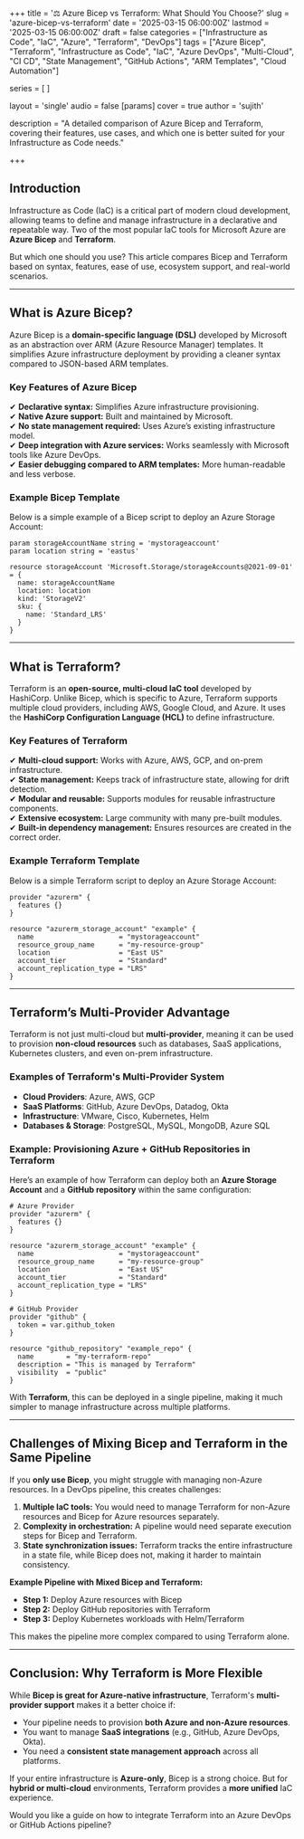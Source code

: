 +++
title = '⚖️ Azure Bicep vs Terraform: What Should You Choose?'
slug = 'azure-bicep-vs-terraform'
date = '2025-03-15 06:00:00Z'
lastmod = '2025-03-15 06:00:00Z'
draft = false
categories = ["Infrastructure as Code", "IaC", "Azure", "Terraform", "DevOps"]
tags = ["Azure Bicep", "Terraform", "Infrastructure as Code", "IaC", "Azure DevOps", "Multi-Cloud", "CI CD", "State Management", "GitHub Actions", "ARM Templates", "Cloud Automation"]

series = [
]

layout = 'single'
audio = false
[params]
    cover = true
    author = 'sujith'
    
description = "A detailed comparison of Azure Bicep and Terraform, covering their features, use cases, and which one is better suited for your Infrastructure as Code needs."

+++

## **Introduction**

Infrastructure as Code (IaC) is a critical part of modern cloud development, allowing teams to define and manage infrastructure in a declarative and repeatable way. Two of the most popular IaC tools for Microsoft Azure are **Azure Bicep** and **Terraform**.  

But which one should you use? This article compares Bicep and Terraform based on syntax, features, ease of use, ecosystem support, and real-world scenarios.

---

## **What is Azure Bicep?**

Azure Bicep is a **domain-specific language (DSL)** developed by Microsoft as an abstraction over ARM (Azure Resource Manager) templates. It simplifies Azure infrastructure deployment by providing a cleaner syntax compared to JSON-based ARM templates.  

### **Key Features of Azure Bicep**

✔ **Declarative syntax:** Simplifies Azure infrastructure provisioning.  
✔ **Native Azure support:** Built and maintained by Microsoft.  
✔ **No state management required:** Uses Azure’s existing infrastructure model.  
✔ **Deep integration with Azure services:** Works seamlessly with Microsoft tools like Azure DevOps.  
✔ **Easier debugging compared to ARM templates:** More human-readable and less verbose.  

### **Example Bicep Template**

Below is a simple example of a Bicep script to deploy an Azure Storage Account:

```bicep
param storageAccountName string = 'mystorageaccount'
param location string = 'eastus'

resource storageAccount 'Microsoft.Storage/storageAccounts@2021-09-01' = {
  name: storageAccountName
  location: location
  kind: 'StorageV2'
  sku: {
    name: 'Standard_LRS'
  }
}
```

---

## **What is Terraform?**

Terraform is an **open-source, multi-cloud IaC tool** developed by HashiCorp. Unlike Bicep, which is specific to Azure, Terraform supports multiple cloud providers, including AWS, Google Cloud, and Azure. It uses the **HashiCorp Configuration Language (HCL)** to define infrastructure.

### **Key Features of Terraform**

✔ **Multi-cloud support:** Works with Azure, AWS, GCP, and on-prem infrastructure.  
✔ **State management:** Keeps track of infrastructure state, allowing for drift detection.  
✔ **Modular and reusable:** Supports modules for reusable infrastructure components.  
✔ **Extensive ecosystem:** Large community with many pre-built modules.  
✔ **Built-in dependency management:** Ensures resources are created in the correct order.  

### **Example Terraform Template**

Below is a simple Terraform script to deploy an Azure Storage Account:

```hcl
provider "azurerm" {
  features {}
}

resource "azurerm_storage_account" "example" {
  name                     = "mystorageaccount"
  resource_group_name      = "my-resource-group"
  location                 = "East US"
  account_tier             = "Standard"
  account_replication_type = "LRS"
}
```

---

## **Terraform’s Multi-Provider Advantage**

Terraform is not just multi-cloud but **multi-provider**, meaning it can be used to provision **non-cloud resources** such as databases, SaaS applications, Kubernetes clusters, and even on-prem infrastructure.

### **Examples of Terraform's Multi-Provider System**

- **Cloud Providers**: Azure, AWS, GCP  
- **SaaS Platforms**: GitHub, Azure DevOps, Datadog, Okta  
- **Infrastructure**: VMware, Cisco, Kubernetes, Helm  
- **Databases & Storage**: PostgreSQL, MySQL, MongoDB, Azure SQL  

### **Example: Provisioning Azure + GitHub Repositories in Terraform**

Here’s an example of how Terraform can deploy both an **Azure Storage Account** and a **GitHub repository** within the same configuration:

```hcl
# Azure Provider
provider "azurerm" {
  features {}
}

resource "azurerm_storage_account" "example" {
  name                     = "mystorageaccount"
  resource_group_name      = "my-resource-group"
  location                 = "East US"
  account_tier             = "Standard"
  account_replication_type = "LRS"
}

# GitHub Provider
provider "github" {
  token = var.github_token
}

resource "github_repository" "example_repo" {
  name        = "my-terraform-repo"
  description = "This is managed by Terraform"
  visibility  = "public"
}
```

With **Terraform**, this can be deployed in a single pipeline, making it much simpler to manage infrastructure across multiple platforms.

---

## **Challenges of Mixing Bicep and Terraform in the Same Pipeline**

If you **only use Bicep**, you might struggle with managing non-Azure resources. In a DevOps pipeline, this creates challenges:

1. **Multiple IaC tools:** You would need to manage Terraform for non-Azure resources and Bicep for Azure resources separately.
2. **Complexity in orchestration:** A pipeline would need separate execution steps for Bicep and Terraform.
3. **State synchronization issues:** Terraform tracks the entire infrastructure in a state file, while Bicep does not, making it harder to maintain consistency.

**Example Pipeline with Mixed Bicep and Terraform:**

- **Step 1:** Deploy Azure resources with Bicep  
- **Step 2:** Deploy GitHub repositories with Terraform  
- **Step 3:** Deploy Kubernetes workloads with Helm/Terraform  

This makes the pipeline more complex compared to using Terraform alone.

---

## **Conclusion: Why Terraform is More Flexible**

While **Bicep is great for Azure-native infrastructure**, Terraform's **multi-provider support** makes it a better choice if:

- Your pipeline needs to provision **both Azure and non-Azure resources**.
- You want to manage **SaaS integrations** (e.g., GitHub, Azure DevOps, Okta).
- You need a **consistent state management approach** across all platforms.

If your entire infrastructure is **Azure-only**, Bicep is a strong choice. But for **hybrid or multi-cloud** environments, Terraform provides a **more unified** IaC experience.

Would you like a guide on how to integrate Terraform into an Azure DevOps or GitHub Actions pipeline?
